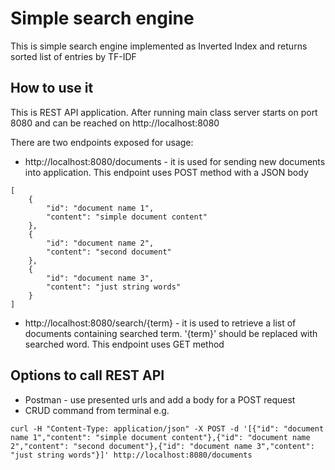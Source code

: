# Simple search engine

This is simple search engine implemented as Inverted Index and returns sorted list of entries by TF-IDF

## How to use it

This is REST API application. After running main class server starts on port 8080 and can be reached on http://localhost:8080

There are two endpoints exposed for usage:

- http://localhost:8080/documents - it is used for sending new documents into application. This endpoint uses POST method with a JSON body
```
[
    {
        "id": "document name 1",
        "content": "simple document content"
    },
    {
        "id": "document name 2",
        "content": "second document"
    },
    {
        "id": "document name 3",
        "content": "just string words"
    }
]
```

- http://localhost:8080/search/{term} - it is used to retrieve a list of documents containing searched term. '{term}' should be replaced with searched word. This endpoint uses GET method

## Options to call REST API

- Postman - use presented urls and add a body for a POST request
- CRUD command from terminal e.g.
```
curl -H "Content-Type: application/json" -X POST -d '[{"id": "document name 1","content": "simple document content"},{"id": "document name 2","content": "second document"},{"id": "document name 3","content": "just string words"}]' http://localhost:8080/documents
```